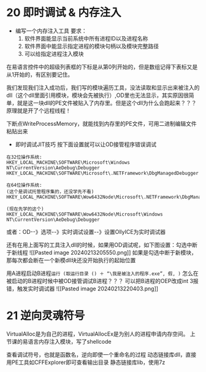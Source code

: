 # 20 即时调试 & 内存注入
* 编写一个内存注入工具
要求：
	1. 软件界面能显示当前系统中所有进程ID以及进程名称
	2. 软件界面中能显示指定进程的模块句柄以及模块完整路径
	3. 可以给指定进程注入模块


在易语言控件中的超级列表框的下标是从第0列开始的，但是数组记得下表标又是从1开始的，有区别要记住。

我们发现我们注入成功后，我们写的模块遍历工具，没法读取和显示出来被注入的dll（这个dll里面引用模块，模块会先被执行）,OD里也无法显示，其实原因很简单，就是这一块dll的PE文件被贴入了内存里。但是这个dll为什么会跑起来？？？原理就是开了个远程线程！

下断点WriteProcessMemory，就能找到内存里的PE文件，可用二进制编辑文件粘贴出来

* 即时调试JIT技巧
按下面设置就可以让OD接管程序错误调试
```
在32位操作系统:
HKEY_LOCAL_MACHINE\SOFTWARE\Microsoft\Windows NT\CurrentVersion\AeDebug\Debugger
HKEY_LOCAL_MACHINE\SOFTWARE\Microsoft\.NETFramework\DbgManagedDebugger

在64位操作系统: 
(这个是调试托管程序集的，还没学先不看) HKEY_LOCAL_MACHINE\SOFTWARE\Wow6432Node\Microsoft\.NETFramework\DbgManagedDebugger

(现在先学的这个)
HKEY_LOCAL_MACHINE\SOFTWARE\Wow6432Node\Microsoft\Windows NT\CurrentVersion\AeDebug\Debugger
```

或者：OD--》选项--》实时调试设置--》设置OllyICE为实时调试器

还有在用上面写的工具注入dll的时候，如果用OD调试呢，如下图设置：勾选中断于新线程
![[Pasted image 20240213205550.png]]
如果是勾选中断于新模块，那每次都会断在一个新模dll块还没开始执行的起始位置

用A进程启动B进程`运行 (取运行目录 () ＋ “\我是被注入的程序.exe”, 假, )`
怎么在被启动的B进程时候中被OD接管调试B进程？？？
可以把B进程的OEP改成int 3报错，触发实时调试器
![[Pasted image 20240213220403.png]]

# 21 逆向灵魂符号
VirtualAlloc是为自己的进程，VirtualAllocEx是为别人的进程申请内存空间。
上节课的易语言内存注入模块，写了shellcode

查看调试符号，也就是函数名，逆向即使一个重命名的过程
动态链接库dll，直接用PE工具如CFFExplorer即可查看输出目录
静态链接库lib，使用7z